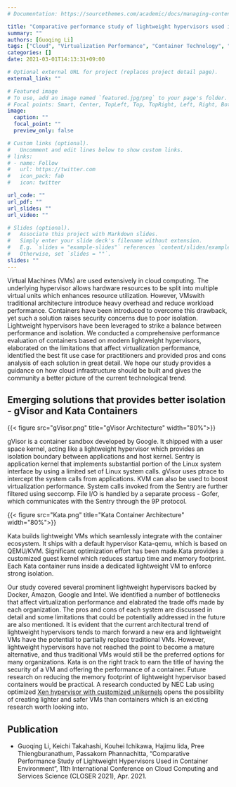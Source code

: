 ```yaml
---
# Documentation: https://sourcethemes.com/academic/docs/managing-content/

title: "Comparative performance study of lightweight hypervisors used in container environment"
summary: ""
authors: [Guoqing Li]
tags: ["Cloud", "Virtualization Performance", "Container Technology", "Lightweight Hypervisor", "isolation"]
categories: []
date: 2021-03-01T14:13:31+09:00

# Optional external URL for project (replaces project detail page).
external_link: ""

# Featured image
# To use, add an image named `featured.jpg/png` to your page's folder.
# Focal points: Smart, Center, TopLeft, Top, TopRight, Left, Right, BottomLeft, Bottom, BottomRight.
image:
  caption: ""
  focal_point: ""
  preview_only: false

# Custom links (optional).
#   Uncomment and edit lines below to show custom links.
# links:
# - name: Follow
#   url: https://twitter.com
#   icon_pack: fab
#   icon: twitter

url_code: ""
url_pdf: ""
url_slides: ""
url_video: ""

# Slides (optional).
#   Associate this project with Markdown slides.
#   Simply enter your slide deck's filename without extension.
#   E.g. `slides = "example-slides"` references `content/slides/example-slides.md`.
#   Otherwise, set `slides = ""`.
slides: ""
---
```

Virtual Machines (VMs) are used extensively in cloud computing. The underlying hypervisor allows hardware resources to be split into multiple virtual units which enhances resource utilization. However, VMswith traditional architecture introduce heavy overhead and reduce workload performance. Containers have been introduced to overcome this drawback, yet such a solution raises security concerns due to poor isolation. Lightweight hypervisors have been leveraged to strike a balance between performance and isolation. We conducted a comprehensive performance evaluation of containers based on modern lightweight hypervisors, elaborated on the limitations that affect virtualization performance, identified the best fit use case for practitioners and provided pros and cons analysis of each solution in great detail. We hope our study provides a guidance on how cloud infrastructure should be built and gives the community a better picture of the current technological trend.

## Emerging solutions that provides better isolation - gVisor and Kata Containers

{{< figure src="gVisor.png" title="gVisor Architecture" width="80%">}}

gVisor is a container sandbox developed by Google. It shipped with a user space kernel, acting like a lightweight hypervisor which provides an isolation boundary between applications and host kernel. Sentry is application kernel that implements substantial portion of the Linux system interface by using a limited set of Linux system calls. gVisor uses ptrace to intercept the system calls from applications. KVM can also be used to boost virtualization performance. System calls invoked from the Sentry are further filtered using seccomp. File I/O is handled by a separate process - Gofer, which communicates with the Sentry through the 9P protocol.

{{< figure src="Kata.png" title="Kata Container Architecture" width="80%">}}

Kata builds lightweight VMs which seamlessly integrate with the container ecosystem. It ships with a default hypervisor Kata-qemu, which is based on QEMU/KVM. Significant optimization effort has been made.Kata provides a customized guest kernel which reduces startup time and memory footprint. Each Kata container runs inside a dedicated lightweight VM to enforce strong isolation. 

Our study covered several prominent lightweight hypervisors backed by Docker, Amazon, Google and Intel. We identified a number of bottlenecks that affect virtualization performance and elabrated the trade offs made by each organization. The pros and cons of each system are discussed in detail and some limitations that could be potentially addressed in the future are also mentioned. It is evident that the current architectural trend of lightweight hypervisors tends to march forward a new era and lightweight VMs have the potential to partially replace traditional VMs. However, lightweight hypervisors have not reached the point to become a mature alternative, and thus traditional VMs would still be the preferred options for many organizations. Kata is on the right track to earn the title of having the security of a VM and offering the performance of a container. Future research on reducing the memory footprint of lightweight hypervisor based containers would be practical. A research conducted by NEC Lab using optimized [Xen hypervisor with customized unikernels](https://dl.acm.org/doi/pdf/10.1145/3132747.3132763) opens the possibility of creating lighter and safer VMs than containers which is an exicting research worth looking into.

## Publication
- Guoqing Li, Keichi Takahashi, Kouhei Ichikawa, Hajimu Iida, Pree Thiengburanathum, Passakorn Phannachitta, “Comparative Performance Study of Lightweight Hypervisors Used in Container Environment”, 11th International Conference on Cloud Computing and Services Science (CLOSER 2021), Apr. 2021.
